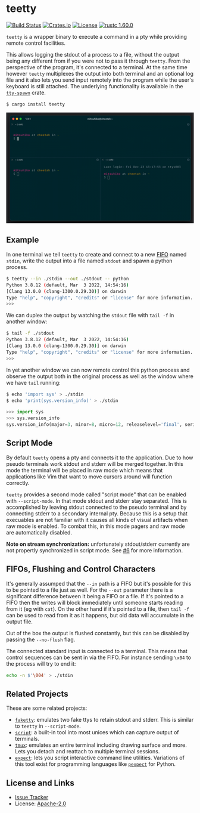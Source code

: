 # teetty

[![Build Status](https://github.com/mitsuhiko/teetty/workflows/Tests/badge.svg?branch=main)](https://github.com/mitsuhiko/teetty/actions?query=workflow%3ATests)
[![Crates.io](https://img.shields.io/crates/d/teetty.svg)](https://crates.io/crates/teetty)
[![License](https://img.shields.io/github/license/mitsuhiko/teetty)](https://github.com/mitsuhiko/teetty/blob/main/LICENSE)
[![rustc 1.60.0](https://img.shields.io/badge/rust-1.60%2B-orange.svg)](https://img.shields.io/badge/rust-1.60%2B-orange.svg)

`teetty` is a wrapper binary to execute a command in a pty while providing remote
control facilities.

This allows logging the stdout of a process to a file, without the output being
any different from if you were not to pass it through `teetty`.  From the
perspective of the program, it's connected to a terminal.  At the same time
however `teetty` multiplexes the output into both terminal and an optional log
file and it also lets you send input remotely into the program while the user's
keyboard is still attached.  The underlying functionality is available in the
[`tty-spawn`](https://github.com/mitsuhiko/teetty/tree/main/tty-spawn) crate.

```bash
$ cargo install teetty
```

![](https://raw.githubusercontent.com/mitsuhiko/teetty/main/assets/demo.gif)

## Example

In one terminal we tell `teetty` to create and connect to a new
[FIFO](https://en.wikipedia.org/wiki/Named_pipe) named `stdin`, write the output
into a file named `stdout` and spawn a python process.

```bash
$ teetty --in ./stdin --out ./stdout -- python
Python 3.8.12 (default, Mar  3 2022, 14:54:16)
[Clang 13.0.0 (clang-1300.0.29.30)] on darwin
Type "help", "copyright", "credits" or "license" for more information.
>>>
```

We can duplex the output by watching the `stdout` file with `tail -f` in another
window:

```bash
$ tail -f ./stdout
Python 3.8.12 (default, Mar  3 2022, 14:54:16)
[Clang 13.0.0 (clang-1300.0.29.30)] on darwin
Type "help", "copyright", "credits" or "license" for more information.
>>>
```

In yet another window we can now remote control this python process and observe
the output both in the original process as well as the window where we have `tail`
running:

```bash
$ echo 'import sys' > ./stdin
$ echo 'print(sys.version_info)' > ./stdin
```

```python
>>> import sys
>>> sys.version_info
sys.version_info(major=3, minor=8, micro=12, releaselevel='final', serial=0)
```

## Script Mode

By default `teetty` opens a pty and connects it to the application.  Due to how
pseudo terminals work stdout and stderr will be merged together.  In this mode
the terminal will be placed in raw mode which means that applications like Vim
that want to move cursors around will function correctly.

`teetty` provides a second mode called "script mode" that can be enabled with
`--script-mode`.  In that mode stdout and stderr stay separated.  This is
accomplished by leaving stdout connected to the pseudo terminal and by
connecting stderr to a secondary internal pty.  Because this is a setup that
execuables are not familiar with it causes all kinds of visual artifacts when
raw mode is enabled.  To combat this, in this mode pagers and raw mode are
automatically disabled.

**Note on stream synchronization:** unfortunately stdout/stderr currently are not
propertly synchronized in script mode.  See [#6](https://github.com/mitsuhiko/teetty/issues/6)
for more information.

## FIFOs, Flushing and Control Characters

It's generally assumped that the `--in` path is a FIFO but it's possible for this
to be pointed to a file just as well.  For the `--out` parameter there is a significant
difference between it being a FIFO or a file.  If it's pointed to a FIFO then the
writes will block immediately until someone starts reading from it (eg with `cat`).
On the other hand if it's pointed to a file, then `tail -f` can be used to read from
it as it happens, but old data will accumulate in the output file.

Out of the box the output is flushed constantly, but this can be disabled by passing
the `--no-flush` flag.

The connected standard input is connected to a terminal.  This means that control
sequences can be sent in via the FIFO.  For instance sending `\x04` to the process
will try to end it:

```bash
echo -n $'\004' > ./stdin
```

## Related Projects

These are some related projects:

- [`faketty`](https://github.com/dtolnay/faketty): emulates two fake ttys to retain
  stdout and stderr.  This is similar to `teetty` in `--script-mode`.
- [`script`](https://man7.org/linux/man-pages/man1/script.1.html): a built-in tool into
  most unices which can capture output of terminals.
- [`tmux`](https://github.com/tmux/tmux): emulates an entire terminal including
  drawing surface and more. Lets you detach and reattach to multiple terminal
  sessions.
- [`expect`](https://linux.die.net/man/1/expect): lets you script interactive command
  line utilities. Variations of this tool exist for programming languages like
  [`pexpect`](https://pypi.org/project/pexpect) for Python.

## License and Links

* [Issue Tracker](https://github.com/mitsuhiko/teetty/issues)
* License: [Apache-2.0](https://github.com/mitsuhiko/teetty/blob/main/LICENSE)
